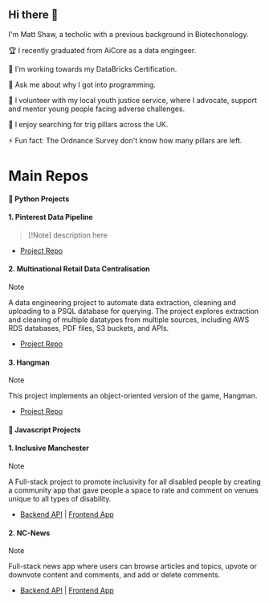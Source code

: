 ## Hi there 👋

<!--
**ArachnaDude/ArachnaDude** is a ✨ _special_ ✨ repository because its `README.md` (this file) appears on your GitHub profile.

Here are some ideas to get you started:

- 🔭 I’m currently working on ...
- 🌱 I’m currently learning ...
- 👯 I’m looking to collaborate on ...
- 🤔 I’m looking for help with ...
- 💬 Ask me about ...
- 📫 How to reach me: ...
- 😄 Pronouns: ...
- ⚡ Fun fact: ...
-->

I'm Matt Shaw, a techolic with a previous background in Biotechonology.

🏆 I recently graduated from AiCore as a data engingeer.

🌱 I'm working towards my DataBricks Certification.

💬 Ask me about why I got into programming.

🤝 I volunteer with my local youth justice service, where I advocate, support and mentor young people facing adverse challenges.

🥾 I enjoy searching for trig pillars across the UK.

⚡ Fun fact: The Ordnance Survey don't know how many pillars are left.

# Main Repos

#### 🐍 Python Projects

#### 1. Pinterest Data Pipeline

> [!Note] description here

- [Project Repo](https://github.com/ArachnaDude/pinterest-data-pipeline7)

#### 2. Multinational Retail Data Centralisation

> [!Note]
> A data engineering project to automate data extraction, cleaning and uploading to a PSQL database for querying. The project explores extraction and cleaning of multiple datatypes from multiple sources, including AWS RDS databases, PDF files, S3 buckets, and APIs.

- [Project Repo](https://github.com/ArachnaDude/multinational-retail-data-centralisation140)

#### 3. Hangman

> [!Note]
> This project implements an object-oriented version of the game, Hangman.

- [Project Repo](https://github.com/ArachnaDude/hangman884)

#### 👾 Javascript Projects

#### 1. Inclusive Manchester

> [!Note]
> A Full-stack project to promote inclusivity for all disabled people by creating a community app that gave people a space to rate and comment on venues unique to all types of disability.

- [Backend API](https://github.com/ArachnaDude/inclusive-manc-be) | [Frontend App](https://github.com/ArachnaDude/inclusive-manc-fe)

#### 2. NC-News

> [!Note]
> Full-stack news app where users can browse articles and topics, upvote or downvote content and comments, and add or delete comments.

- [Backend API](https://github.com/ArachnaDude/nc-news-backend) | [Frontend App](https://github.com/ArachnaDude/nc-news-frontend)

